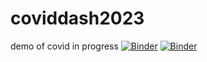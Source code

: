 # coviddash2023
demo of covid in progress
[![Binder](https://mybinder.org/badge_logo.svg)](https://mybinder.org/v2/gh/RBead/coviddash2023/HEAD)
[![Binder](https://mybinder.org/badge_logo.svg)](https://mybinder.org/v2/gh/RBead/coviddash2023/HEAD?urlpath=viola%2Frender%2FDashboardRB.ipynb)
